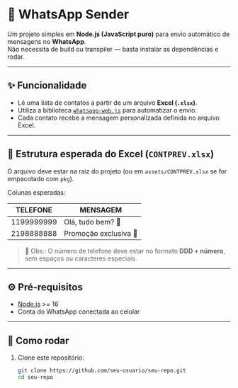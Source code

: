 # 📲 WhatsApp Sender

Um projeto simples em **Node.js (JavaScript puro)** para envio automático de mensagens no **WhatsApp**.  
Não necessita de build ou transpiler — basta instalar as dependências e rodar.

---

## ✨ Funcionalidade

- Lê uma lista de contatos a partir de um arquivo **Excel (`.xlsx`)**.  
- Utiliza a biblioteca [`whatsapp-web.js`](https://github.com/pedroslopez/whatsapp-web.js) para automatizar o envio.  
- Cada contato recebe a mensagem personalizada definida no arquivo Excel.  

---

## 📂 Estrutura esperada do Excel (`CONTPREV.xlsx`)

O arquivo deve estar na raiz do projeto (ou em `assets/CONTPREV.xlsx` se for empacotado com `pkg`).  

Colunas esperadas:

| TELEFONE   | MENSAGEM              |
|------------|------------------------|
| 1199999999 | Olá, tudo bem? 👋      |
| 2198888888 | Promoção exclusiva 🎉  |

> 📌 Obs.: O número de telefone deve estar no formato **DDD + número**, sem espaços ou caracteres especiais.  

---

## ⚙️ Pré-requisitos

- [Node.js](https://nodejs.org/) >= 16  
- Conta do WhatsApp conectada ao celular  

---

## 🚀 Como rodar

1. Clone este repositório:
   ```bash
   git clone https://github.com/seu-usuario/seu-repo.git
   cd seu-repo
